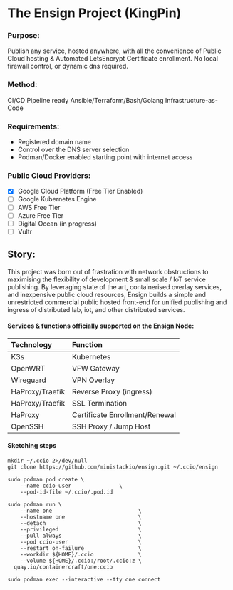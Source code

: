 # The Ensign Project (KingPin)
### Purpose: 
Publish any service, hosted anywhere, with all the convenience of Public Cloud hosting & Automated LetsEncrypt Certificate enrollment. No local firewall control, or dynamic dns required.    
    
### Method: 
CI/CD Pipeline ready Ansible/Terraform/Bash/Golang Infrastructure-as-Code    
    
### Requirements:
  - Registered domain name
  - Control over the DNS server selection
  - Podman/Docker enabled starting point with internet access

### Public Cloud Providers:
  - [x] Google Cloud Platform (Free Tier Enabled)
  - [ ] Google Kubernetes Engine
  - [ ] AWS Free Tier
  - [ ] Azure Free Tier
  - [ ] Digital Ocean (in progress)
  - [ ] Vultr

## Story: 
This project was born out of frastration with network obstructions to
maximising the flexibility of development & small scale / IoT service publishing.
By leveraging state of the art, containerised overlay services, and inexpensive 
public cloud resources, Ensign builds a simple and unrestricted commercial
public hosted front-end for unified publishing and ingress of distributed lab, 
iot, and other distributed services.

#### Services & functions officially supported on the Ensign Node:
| Technology      | Function                       |
|:----------------|:-------------------------------|
| K3s             | Kubernetes                     |
| OpenWRT         | VFW Gateway                    |
| Wireguard       | VPN Overlay                    |
| HaProxy/Traefik | Reverse Proxy (ingress)        |
| HaProxy/Traefik | SSL Termination                |
| HaProxy         | Certificate Enrollment/Renewal | 
| OpenSSH         | SSH Proxy / Jump Host          |

#### Sketching steps
```
mkdir ~/.ccio 2>/dev/null
git clone https://github.com/ministackio/ensign.git ~/.ccio/ensign
```
```
sudo podman pod create \
    --name ccio-user               \
    --pod-id-file ~/.ccio/.pod.id
```
```
sudo podman run \
    --name one                           \
    --hostname one                       \
    --detach                             \
    --privileged                         \
    --pull always                        \
    --pod ccio-user                      \
    --restart on-failure                 \
    --workdir ${HOME}/.ccio              \
    --volume ${HOME}/.ccio:/root/.ccio:z \
  quay.io/containercraft/one:ccio
```
```
sudo podman exec --interactive --tty one connect
```
